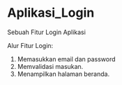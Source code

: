 # Aplikasi_Login
Sebuah Fitur Login Aplikasi

Alur Fitur Login:
1. Memasukkan email dan password
2. Memvalidasi masukan.
3. Menampilkan halaman beranda.
